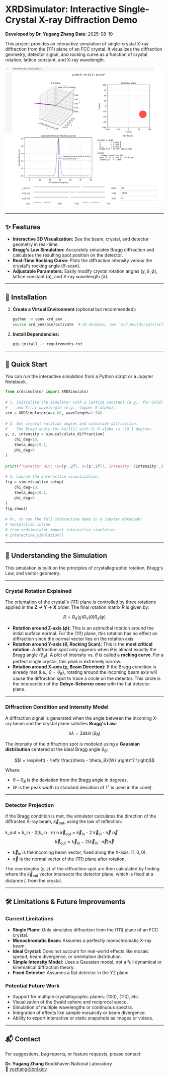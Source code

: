 # XRDSimulator: Interactive Single-Crystal X-ray Diffraction Demo

**Developed by Dr. Yugang Zhang** **Date**: 2025-08-10

This project provides an interactive simulation of single-crystal X-ray diffraction from the (111) plane of an FCC crystal. It visualizes the diffraction geometry, detector signal, and rocking curve as a function of crystal rotation, lattice constant, and X-ray wavelength.


![XRDSimulator Screenshot](./assets/simulator_screenshot.png) 

---

## ✨ Features

- **Interactive 3D Visualization:** See the beam, crystal, and detector geometry in real-time.
- **Bragg's Law Simulation:** Accurately simulates Bragg diffraction and calculates the resulting spot position on the detector.
- **Real-Time Rocking Curve:** Plots the diffraction intensity versus the crystal's rocking angle ($\theta$-scan).
- **Adjustable Parameters:** Easily modify crystal rotation angles ($\chi, \theta, \phi$), lattice constant ($a$), and X-ray wavelength ($\lambda$).

---

## 🧪 Installation

1.  **Create a Virtual Environment** (optional but recommended):
    ```bash
    python -m venv xrd_env
    source xrd_env/bin/activate  # On Windows, use `xrd_env\Scripts\activate`
    ```

2.  **Install Dependencies:**
    ```bash
    pip install -r requirements.txt
    ```

---

## 🚀 Quick Start

You can run the interactive simulation from a Python script or a Jupyter Notebook.

```python
from xrdsimulator import XRDSimulator

# 1. Initialize the simulator with a lattice constant (e.g., for Gold)
#    and X-ray wavelength (e.g., Copper K-alpha).
sim = XRDSimulator(a=4.08, wavelength=1.54)

# 2. Set crystal rotation angles and calculate diffraction.
#    The Bragg angle for Au(111) with Cu K-alpha is ~19.1 degrees.
y, z, intensity = sim.calculate_diffraction(
    chi_deg=10,
    theta_deg=19.1,
    phi_deg=0
)

print(f"Detector Hit: (y={y:.2f}, z={z:.2f}), Intensity: {intensity:.3f}")

# 3. Launch the interactive visualization.
fig = sim.visualize_setup(
    chi_deg=10,
    theta_deg=19.1,
    phi_deg=0
)
fig.show()

# Or, to run the full interactive demo in a Jupyter Notebook:
# %matplotlib inline
# from xrdsimulator import interactive_simulation
# interactive_simulation()
```

---

## 🧠 Understanding the Simulation

This simulation is built on the principles of crystallographic rotation, Bragg's Law, and vector geometry.

---

### Crystal Rotation Explained

The orientation of the crystal's (111) plane is controlled by three rotations applied in the **Z → Y → X** order. The final rotation matrix $R$ is given by:

$$R = R_X(\chi) R_Y(\theta) R_Z(\phi)$$

- **Rotation around Z-axis ($\phi$):** This is an azimuthal rotation around the initial surface normal. For the (111) plane, this rotation has no effect on diffraction since the normal vector lies on the rotation axis.
- **Rotation around Y-axis ($\theta$, Rocking Scan):** This is the **most critical rotation**. A diffraction spot only appears when $\theta$ is almost exactly the Bragg angle ($\theta_B$). A plot of intensity vs. $\theta$ is called a **rocking curve**. For a perfect single crystal, this peak is extremely narrow.
- **Rotation around X-axis ($\chi$, Beam Direction):** If the Bragg condition is already met (i.e., $\theta = \theta_B$), rotating around the incoming beam axis will cause the diffraction spot to trace a circle on the detector. This circle is the intersection of the **Debye-Scherrer cone** with the flat detector plane.

---

### Diffraction Condition and Intensity Model

A diffraction signal is generated when the angle between the incoming X-ray beam and the crystal plane satisfies **Bragg's Law**:

$$n \lambda = 2d \sin(\theta_B)$$

The intensity of the diffraction spot is modeled using a **Gaussian distribution** centered at the ideal Bragg angle $\theta_B$:

$$I = \exp\left( - \left( \frac{\theta - \theta_B}{W} \right)^2 \right)$$

Where:
- $\theta - \theta_B$ is the deviation from the Bragg angle in degrees.
- $W$ is the peak width (a standard deviation of $1^\circ$ is used in the code).

---

### Detector Projection

If the Bragg condition is met, the simulator calculates the direction of the diffracted X-ray beam, $\vec{k}_{\text{out}}$, using the law of reflection:

k_out = k_in - 2(k_in ⋅ n) n
$\vec{k}_{\text{out}}$ =  $\vec{k}_{\text{in}}$ - 2 $\vec{k}_{\text{in}}$ $\cdot$ $\vec{n}$  $\vec{n}$ 
$$\vec{k}_{\text{out}} = \vec{k}_{\text{in}} - 2(\vec{k}_{\text{in}} \cdot \vec{n}) \vec{n}$$

- $\vec{k}_{\text{in}}$ is the incoming beam vector, fixed along the X-axis: $(1, 0, 0)$.
- $\vec{n}$ is the normal vector of the (111) plane after rotation.

The coordinates $(y, z)$ of the diffraction spot are then calculated by finding where the $\vec{k}_{\text{out}}$ vector intersects the detector plane, which is fixed at a distance $L$ from the crystal.

---

## 🛠️ Limitations & Future Improvements

### Current Limitations
- **Single Plane:** Only simulates diffraction from the (111) plane of an FCC crystal.
- **Monochromatic Beam:** Assumes a perfectly monochromatic X-ray beam.
- **Ideal Crystal:** Does not account for real-world effects like mosaic spread, beam divergence, or orientation distribution.
- **Simple Intensity Model:** Uses a Gaussian model, not a full dynamical or kinematical diffraction theory.
- **Fixed Detector:** Assumes a flat detector in the YZ plane.

### Potential Future Work
- Support for multiple crystallographic planes: (100), (110), etc.
- Visualization of the Ewald sphere and reciprocal space.
- Simulation of multiple wavelengths or continuous spectra.
- Integration of effects like sample mosaicity or beam divergence.
- Ability to export interactive or static snapshots as images or videos.

---

## 📬 Contact

For suggestions, bug reports, or feature requests, please contact:

**Dr. Yugang Zhang** Brookhaven National Laboratory  
📧 yuzhang@bnl.gov


